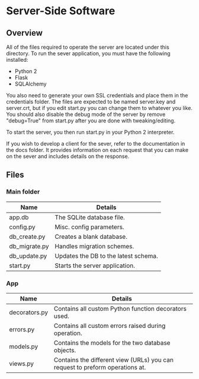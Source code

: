 Server-Side Software
=====================

Overview
---------------------
All of the files required to operate the server are located under this directory.
To run the sever application, you must have the following installed:

- Python 2
- Flask
- SQLAlchemy

You also need to generate your own SSL credentials and place them in the credentials folder.
The files are expected to be named server.key and server.crt, but if you edit start.py you can change them to whatever you like.
You should also disable the debug mode of the server by remove "debug=True" from start.py after you are done with tweaking/editing.

To start the server, you then run start.py in your Python 2 interpreter. 



If you wish to develop a client for the sever, refer to the documentation in the docs folder.
It provides information on each request that you can make on the sever and includes details on the response.



Files
---------------------

### Main folder
Name | Details 
-----|------
app.db | The SQLite database file.
config.py | Misc. config parameters.
db_create.py | Creates a blank database.
db_migrate.py | Handles migration schemes.
db_update.py | Updates the DB to the latest schema.
start.py | Starts the server application.


### App
Name | Details 
-----|------
decorators.py | Contains all custom Python function decorators used.
errors.py | Contains all custom errors raised during operation.
models.py | Contains the models for the two database objects.
views.py | Contains the different view (URLs) you can request to preform operations at.
